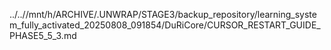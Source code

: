../..//mnt/h/ARCHIVE/.UNWRAP/STAGE3/backup_repository/learning_system_fully_activated_20250808_091854/DuRiCore/CURSOR_RESTART_GUIDE_PHASE5_5_3.md